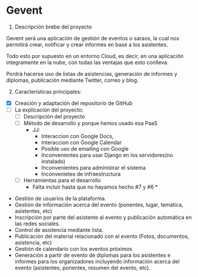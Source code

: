 Gevent
=======
1. Descripción brebe del proyecto

Gevent será una aplicación de gestión de eventos o saraos, la cual nos permitirá crear, notificar y crear informes en base a los asistentes. 

Todo esto por supuesto en un entorno Cloud, es decir, en una aplicación integramente en la nube, con todas las ventajas que esto conlleva.

Pordrá hacerse uso de listas de asistencias, generación de informes y diplomas, publicación mediante Twitter, correo y blog. 

2. Características principales:

- [X] Creación y adaptación del repositorio de GitHub
- [ ] La explicación del proyecto:
    - [ ] Descripción del proyecto
    - [ ] Método de desarrollo y porque hemos usado esa PaaS 
        - JJ:
            - Interaccion con Google Docs, 
            - Interaccion con Google Calendar
            - Posible uso de emailing con Google
            - Inconvenientes para usar Django en los servidores(no instalado)
            - Inconvenientes para administrar el sistema
            - Inconvenietes de infraestructura
    - [ ] Herramientas para el desarrollo
        * Falta incluir hasta que no hayamos hecho #7 y #6 *

- Gestión de usuarios de la plataforma.
- Gestión de información acerca del evento (ponentes, lugar, temática, asistentes, etc)
- Inscripción por parte del asistente al evento y publicación automática en las redes sociales.
- Control de asistencia mediante lista.
- Publicación del material relacionado con el evento (Fotos, documentos, asistencia, etc)
- Gestión de calendario con los eventos próximos
- Generación a partir de evento de diplomas para los asistentes e informes para los organizadores incluyendo información acerca del evento (asistentes, ponentes, resumen del evento, etc).
